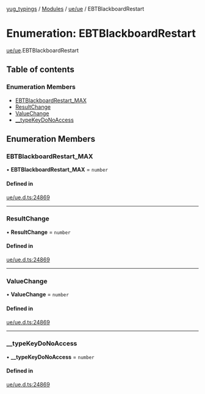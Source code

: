 [yug_typings](../README.md) / [Modules](../modules.md) / [ue/ue](../modules/ue_ue.md) / EBTBlackboardRestart

# Enumeration: EBTBlackboardRestart

[ue/ue](../modules/ue_ue.md).EBTBlackboardRestart

## Table of contents

### Enumeration Members

- [EBTBlackboardRestart\_MAX](ue_ue.EBTBlackboardRestart.md#ebtblackboardrestart_max)
- [ResultChange](ue_ue.EBTBlackboardRestart.md#resultchange)
- [ValueChange](ue_ue.EBTBlackboardRestart.md#valuechange)
- [\_\_typeKeyDoNoAccess](ue_ue.EBTBlackboardRestart.md#__typekeydonoaccess)

## Enumeration Members

### EBTBlackboardRestart\_MAX

• **EBTBlackboardRestart\_MAX** = `number`

#### Defined in

[ue/ue.d.ts:24869](https://github.com/YugMetaverse/yug_typings/blob/b7d9b19/ue/ue.d.ts#L24869)

___

### ResultChange

• **ResultChange** = `number`

#### Defined in

[ue/ue.d.ts:24869](https://github.com/YugMetaverse/yug_typings/blob/b7d9b19/ue/ue.d.ts#L24869)

___

### ValueChange

• **ValueChange** = `number`

#### Defined in

[ue/ue.d.ts:24869](https://github.com/YugMetaverse/yug_typings/blob/b7d9b19/ue/ue.d.ts#L24869)

___

### \_\_typeKeyDoNoAccess

• **\_\_typeKeyDoNoAccess** = `number`

#### Defined in

[ue/ue.d.ts:24869](https://github.com/YugMetaverse/yug_typings/blob/b7d9b19/ue/ue.d.ts#L24869)
